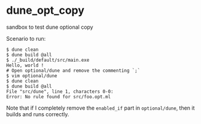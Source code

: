 # dune_opt_copy
sandbox to test dune optional copy 

Scenario to run:
```
$ dune clean
$ dune build @all
$ ./_build/default/src/main.exe
Hello, world !
# Open optional/dune and remove the commenting `;`
$ vim optional/dune
$ dune clean
$ dune build @all
File "src/dune", line 1, characters 0-0:
Error: No rule found for src/foo.opt.ml
```

Note that if I completely remove the `enabled_if` part in `optional/dune`, then it builds and runs correctly.
